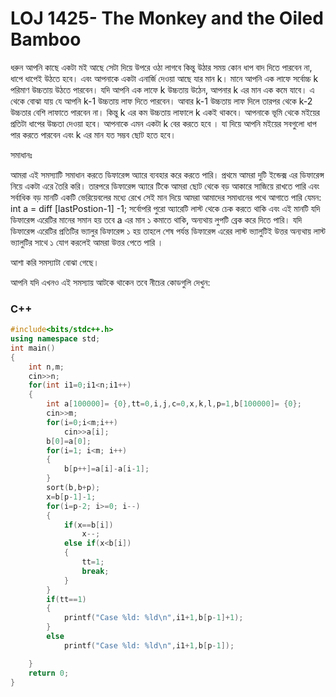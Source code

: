 # LOJ 1425- The Monkey and the Oiled Bamboo

ধরুন আপনি কাছে একটা মই আছে সেটা দিয়ে উপরে ওঠা লাগবে কিন্তু উঠার সময় কোন ধাপ বাদ দিতে পারবেন না,
ধাপে ধাপেই উঠতে হবে। এবং আপনাকে একটা এনার্জি দেওয়া আছে যার মান k। মানে আপনি এক লাফে সর্বোচ্চ k পরিমাণ 
উচ্চতায় উঠতে পারবেন। যদি আপনি এক লাফে k উচ্চতায় উঠেন, আপনার k এর মান এক কমে যাবে। 
এ থেকে বোঝা যায় যে আপনি k-1 উচ্চতায় লাফ দিতে পারবেন। আবার k-1 উচ্চতায় লাফ দিলে তারপর 
থেকে k-2 উচ্চতার বেশি লাফাতে পারবেন না। কিন্তু k এর কম উচ্চতায় লাফালে k একই থাকবে। 
আপনাকে ভূমি থেকে মইয়ের প্রতিটা ধাপের উচ্চতা দেওয়া হবে। আপনাকে এমন একটা k বের করতে হবে ।
যা দিয়ে আপনি মইয়ের সবগুলো ধাপ পার করতে পারবেন এবং k এর মান যত সম্ভব ছোট হতে হবে।

সমাধানঃ

আমরা এই সমস্যাটি সমাধান করতে ডিফারেন্স  অ্যারে ব্যবহার করে করতে পারি। 
প্রথমে আমরা দুটি ইন্ডেক্স এর ডিফারেন্স নিয়ে একটা এরে তৈরি করি।
তারপরে ডিফারেন্স  অ্যারে টিকে আমরা ছোট থেকে বড় আকারে সাজিয়ে রাখতে পারি এবং সর্বাধিক বড় মানটি একটি ভেরিয়েবলের মধ্যে  রেখে সেই মান দিয়ে আমরা আমাদের সমাধানের পথে আগাতে পারি যেমন: int a = diff [lastPostion-1] -1;
সর্বোপরি পুরো অ্যারেটি  লাস্ট থেকে চেক  করতে থাকি  এবং এই মানটি যদি ডিফারেন্স এরেটির মানের সমান হয় তবে a এর মান ১ কমাতে থাকি,  অন্যথায় লুপটি ব্রেক করে দিতে পারি।
যদি ডিফারেন্স এরেটির প্রতিটির ভ্যালুর ডিফারেন্স ১ হয় তাহলে শেষ পর্যন্ত ডিফারেন্স এরের লাস্ট ভ্যালুটিই উত্তর অন্যথায় লাস্ট ভ্যালুটির সাথে ১ যোগ করলেই আমরা উত্তর পেতে পারি । 

আশা করি সমস্যাটা বোঝা গেছে।

আপনি যদি এখনও এই সমস্যায় আটকে থাকেন তবে নীচের কোডগুলি দেখুন:

### C++ 

```c++
#include<bits/stdc++.h>
using namespace std;
int main()
{
    int n,m;
    cin>>n;
    for(int i1=0;i1<n;i1++)
    {
        int a[100000]= {0},tt=0,i,j,c=0,x,k,l,p=1,b[100000]= {0};
        cin>>m;
        for(i=0;i<m;i++)
			cin>>a[i];
        b[0]=a[0];
        for(i=1; i<m; i++)
        {
            b[p++]=a[i]-a[i-1];
        }
        sort(b,b+p);
        x=b[p-1]-1;
        for(i=p-2; i>=0; i--)
        {
            if(x==b[i])
                x--;
            else if(x<b[i])
            {
                tt=1;
                break;
            }
        }
        if(tt==1)
        {
            printf("Case %ld: %ld\n",i1+1,b[p-1]+1);
        }
        else
            printf("Case %ld: %ld\n",i1+1,b[p-1]);

    }
    return 0;
}
```